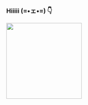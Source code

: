 ### Hiiiii (=•ェ•=) 👇
<img src="https://media.giphy.com/media/v1.Y2lkPWVjZjA1ZTQ3enFtZ2s1ZWc2ejQ1aG1qMDlkZXluZGltdHN3emI1cnc0cnk4dGZqMyZlcD12MV9naWZzX3NlYXJjaCZjdD1n/LkliTKy1IM0Oyrsa0t/giphy.gif" width="200"><h2>
<!--
**NHHA-R/NHHA-R** is a ✨ _special_ ✨ repository because its `README.md` (this file) appears on your GitHub profile.

Here are some ideas to get you started:

- 🔭 I’m currently working on ...
- 🌱 I’m currently learning ...
- 👯 I’m looking to collaborate on ...
- 🤔 I’m looking for help with ...
- 💬 Ask me about ...
- 📫 How to reach me: ...
- 😄 Pronouns: ...
- ⚡ Fun fact: ...
-->
